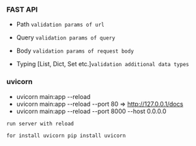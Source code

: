 ### FAST API 

- Path ```validation params of url```
- Query ```validation params of query```
- Body ```validation params of request body```


- Typing [List, Dict, Set etc.]```validation additional data types```

### uvicorn

- uvicorn main:app --reload
- uvicorn main:app --reload --port 80  =>  http://127.0.0.1/docs
- uvicorn main:app --reload --port 8000 --host 0.0.0.0

```
run server with reload

for install uvicorn pip install uvicorn
```
